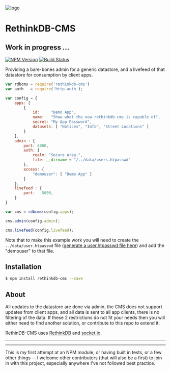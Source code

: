 ![logo](logo-image)


# RethinkDB-CMS

## Work in progress ...


  [![NPM Version][npm-image]][npm-url]
  [![Build Status](https://api.travis-ci.org/http-auth/http-auth.png)](https://travis-ci.org/rethinkdb-cms/rethinkdb-cms)
  
Providing a bare-bones admin for a generic datastore, and a livefeed of that datastore  for consumption by client apps.      
   

```js
var rdbcms = require('rethinkdb-cms')
var auth   = require('http-auth');

var config = {
	apps: [
		{
			id:	    "Demo App",
			name:   "Show what the new rethinkdb-cms is capable of",
			secret: "My App Password",
			datasets: [ "Notices", "Info", "Street Locations" ]
		} 
	],
	admin : {
		port: 4000,
		auth: {
		    realm: "Secure Area.",
		    file: __dirname + "/../data/users.htpasswd"
		},
		access: {
			"demouser": [ "Demo App" ] 
		}
	},
	livefeed : {
		port:   5000,
	}
}

var cms = rdbcms(config.apps);

cms.admin(config.admin);

cms.livefeed(config.livefeed);


```
Note that to make this example work you will need to create the `../data/user.htpasswd` file ([generate a user.htpasswd file here](http://www.htaccesstools.com/htpasswd-generator/)) and add the "demouser" to that file.


## Installation

```bash
$ npm install rethinkdb-cms --save
```

     
     
## About

All updates to the datastore are done via admin, the CMS does not support updates from client apps, and all data is sent to all app clients, there is no filtering of the data.  If these 2 restrictions do not fit your needs then you will either need to find another solution, or contribute to this repo to extend it.

RethinDB-CMS uses [RethinkDB](https://www.rethinkdb.com/) and [socket.io](http://socket.io/). 

---
---


This is my first attempt at an NPM module, or having built in tests, or a few other things -- I welcome other contributers (that will also be a first) to join in with this project, especially anywhere I've not followed best practice.


[npm-image]: https://img.shields.io/npm/v/rethinkdb-cms.svg
[npm-url]: https://npmjs.org/package/rethinkdb-cms
[logo-image]: ./icon.png

